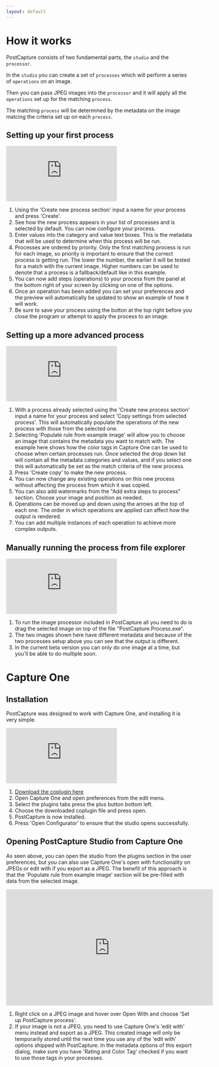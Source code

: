```yaml
---
layout: default
---
```


# How it works

PostCapture consists of two fundamental parts, the `studio` and the `processor`.

In the `studio` you can create a set of `processes` which will perform a series of `operations` on an image.

Then you can pass JPEG images into the `processor` and it will apply all the `operations` set up for the matching `process`.

The matching `process` will be determined by the metadata on the image matcing the criteria set up on each `process`.

## Setting up your first process

<div class="youtube-container">
<iframe src="https://www.youtube.com/embed/RIO7unaJuGY" frameborder="0" allow="accelerometer; autoplay; encrypted-media; gyroscope; picture-in-picture" allowfullscreen></iframe>
</div>

1. Using the 'Create new process section' input a name for your process and press 'Create'.
1. See how the new process appears in your list of processes and is selected by default. You can now configure your process.
1. Enter values into the category and value text boxes. This is the metadata that will be used to determine when this process will be run. 
1. Processes are ordered by priority. Only the first matching process is run for each image, so priority is important to ensure that the correct process is getting run.
The lower the number, the earlier it will be tested for a match with the current image. Higher numbers can be used to denote that a process is a fallback/default like in this example.
1. You can now add steps (operations) to your process from the panel at the bottom right of your screen by clicking on one of the options.
1. Once an operation has been added you can set your preferences and the preview will automatically be updated to show an example of how it will work. 
1. Be sure to save your process using the button at the top right before you close the program or attempt to apply the process to an image.

## Setting up a more advanced process

<div class="youtube-container">
<iframe src="https://www.youtube.com/embed/ThFwQhkOg1E" frameborder="0" allow="accelerometer; autoplay; encrypted-media; gyroscope; picture-in-picture" allowfullscreen></iframe>
</div>

1. With a process already selected using the 'Create new process section' input a name for your process and select 'Copy settings from selected process'.
This will automatically populate the operations of the new process with those from the selected one.
1. Selecting 'Populate rule from example image' will allow you to choose an image that contains the metadata you want to match with. 
The example here shows how the color tags in Capture One can be used to choose when certain processes run. 
Once selected the drop down list will contain all the metadata categories and values, and if you select one this will automatically be set as the match criteria of the new process.
1. Press 'Create copy' to make the new process.
1. You can now change any existing operations on this new process without affecting the process from which it was copied.
1. You can also add watermarks from the "Add extra steps to process" section. Choose your image and position as needed.
1. Operations can be moved up and down using the arrows at the top of each one. The order in which operations are applied can affect how the output is rendered.
1. You can add multiple instances of each operation to achieve more complex outputs.

## Manually running the process from file explorer

<div class="youtube-container">
<iframe src="https://www.youtube.com/embed/wQUsl2ntKBw" frameborder="0" allow="accelerometer; autoplay; encrypted-media; gyroscope; picture-in-picture" allowfullscreen></iframe>
</div>

1. To run the image processor included in PostCapture all you need to do is drag the selected image on top of the file "PostCapture.Process.exe".
1. The two images shown here have different metadata and because of the two processes setup above you can see that the output is different.
1. In the current beta version you can only do one image at a time, but you'll be able to do multiple soon.

# Capture One

## Installation

PostCapture was designed to work with Capture One, and installing it is very simple.

<div class="youtube-container">
<iframe src="https://www.youtube.com/embed/SasSxpPfL8U" frameborder="0" allow="accelerometer; autoplay; encrypted-media; gyroscope; picture-in-picture" allowfullscreen></iframe>
</div>

1. <a href="https://github.com/Mulliman/PostCapture/blob/master/Docs/assets/releases/PostCapture.CaptureOne.coplugin?raw=true">Download the coplugin here</a>
1. Open Capture One and open preferences from the edit menu.
1. Select the plugins tabs press the plus button bottom left.
1. Choose the downloaded coplugin file and press open.
1. PostCapture is now installed.
1. Press 'Open Configurator' to ensure that the studio opens successfully. 

## Opening PostCapture Studio from Capture One

As seen above, you can open the studio from the plugins section in the user preferences, but you can also use Capture One's open with functionality on JPEGs or edit with if you export as a JPEG.
The benefit of this approach is that the 'Populate rule from example image' section will be pre-filled with data from the selected image.

<div class="youtube-container">
<iframe width="560" height="315" src="https://www.youtube.com/embed/RqI4tz8QYTo" frameborder="0" allow="accelerometer; autoplay; encrypted-media; gyroscope; picture-in-picture" allowfullscreen></iframe>
</div>

1. Right click on a JPEG image and hover over Open With and choose 'Set up PostCapture process'.
1. If your image is not a JPEG, you need to use Capture One's 'edit with' menu instead and export as a JPEG. 
This created image will only be temporarily stored until the next time you use any of the 'edit with' options shipped with PostCapture. 
In the metadata options of this export dialog, make sure you have 'Rating and Color Tag' checked if you want to use those tags in your processes.